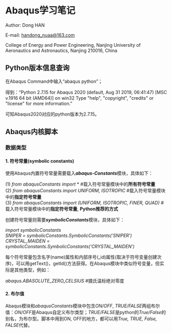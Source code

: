 # Abaqus学习笔记
Author: Dong HAN

E-mail: handong_nuaa@163.com

College of Energy and Power Engineering, Nanjing University of Aeronautics and Astronautics, Nanjing 210016, China
## Python版本信息查询
在Abaqus Command中输入“abaqus python”；

得到：“Python 2.7.15 for Abaqus 2020 (default, Aug 31 2019, 06:41:47) [MSC v.1916 64 bit (AMD64)] on win32
Type "help", "copyright", "credits" or "license" for more information.”

可知Abaqus2020对应的python版本为2.7.15。

## Abaqus内核脚本
### 数据类型
#### 1. 符号常量(symbolic constants)
使用Abaqus内置符号常量需要载入***abaqus-Constants***模块，具体如下：

(1) *from abaqusConstants import* *    #载入符号常量模块中的**所有符号常量**  
(2) *from abaqusConstants import UNIFORM, ISOTROPIC*   #载入符号常量模块中的**指定符号常量**  
(3) *from abaqusConstants import (UNIFORM, ISOTROPIC, FINER, QUAD)*   #载入符号常量模块中的**指定符号常量**, **Python推荐的方式**

创建符号常量则需要***symbolicConstants***模块，具体如下：

*import symbolicConstants*   
*SNIPER = symbolicConstants.SymbolicConstants('SNIPER')*  
*CRYSTAL_MAIDEN = symbolicConstants.SymbolicConstants('CRYSTAL_MAIDEN')*

每个符号常量包含名字(name)属性和内部序号(\_id)属性(取决于符号变量创建次序)，可以用getText()，getId()方法获得。在Abaqus模块中类似符号变量，但实际是其他类型，例如：

*abaqus.ABASOLUTE_ZERO_CELSIUS*  #摄氏温标绝对零度

#### 2. 布尔值
Abaqus模块和*abaqusConstants*模块中包含*ON/OFF*, *TRUE/FALSE*两组布尔值：*ON/OFF*是Abaqus自定义布尔类型；*TRUE/FALSE*是python的*True/False*的别名，为布尔型。脚本中用到ON, OFF的地方，都可以用*True, TRUE, False, FALSE*代替。
